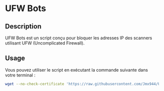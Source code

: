 # UFW Bots

## Description
UFW Bots est un script conçu pour bloquer les adresses IP des scanners utilisant UFW (Uncomplicated Firewall).

## Usage
Vous pouvez utiliser le script en exécutant la commande suivante dans votre terminal :
```bash
wget --no-check-certificate 'https://raw.githubusercontent.com/Jmx944/UFW-Bots/main/ufw-bots.sh' && chmod a+x ufw-bots.sh
```
